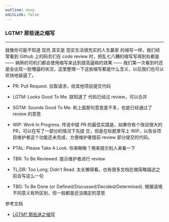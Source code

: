 ```yaml
---
outline: deep
editLink: false
---
```


### LGTM? 那些迷之缩写

---

就像你可能不知道 现充 其实是 现实生活很充实的人生赢家 的缩写一样，我们经常看到 Github 上的码农们在 code review 时，把乱七八糟的缩写写得到处都是 —— 娴熟的司机们都会使用缩写来达到提高逼格的效果 —— 我们第一次看到时还是会出现一脸懵逼的状况，这里整理一下这些缩写都是什么含义，以后我们也可以欢快地装逼了。


- PR: Pull Request. 拉取请求，给其他项目提交代码

- LGTM: Looks Good To Me. 朕知道了 代码已经过 review，可以合并

- SGTM: Sounds Good To Me. 和上面那句意思差不多，也是已经通过了 review 的意思

- WIP: Work In Progress. 传说中提 PR 的最佳实践是，如果你有个改动很大的 PR，可以在写了一部分的情况下先提 交，但是在标题里写上 WIP，以告诉项目维护者这个功能还未完成，方便维护者提前 review 部分提交的代码。

- PTAL: Please Take A Look. 你来瞅瞅？用来提示别人来看一下

- TBR: To Be Reviewed. 提示维护者进行 review

- TL;DR: Too Long; Didn't Read. 太长懒得看。也有很多文档在做简略描述之前会写这么一句

- TBD: To Be Done (or Defined/Discussed/Decided/Determined). 根据语境不同意义有所区别，但一般都是还没搞定的意思

参考文档

- [LGTM? 那些迷之缩写](https://farer.org/2017/03/01/code-review-acronyms/)

